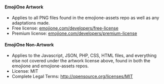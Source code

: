 #### EmojiOne Artwork

*  Applies to all PNG files found in the emojione-assets repo as well as any adaptations made.
*  Free license: [emojione.com/developers/free-license](https://www.emojione.com/developers/free-license)
*  Premium license: [emojione.com/developers/premium-license](https://www.emojione.com/developers/premium-license)


#### EmojiOne Non-Artwork

*  Applies to the Javascript, JSON, PHP, CSS, HTML files, and everything else not covered under the artwork license above, found in both the emojione and emojione-assets repos.
*  License: MIT
*  Complete Legal Terms: http://opensource.org/licenses/MIT